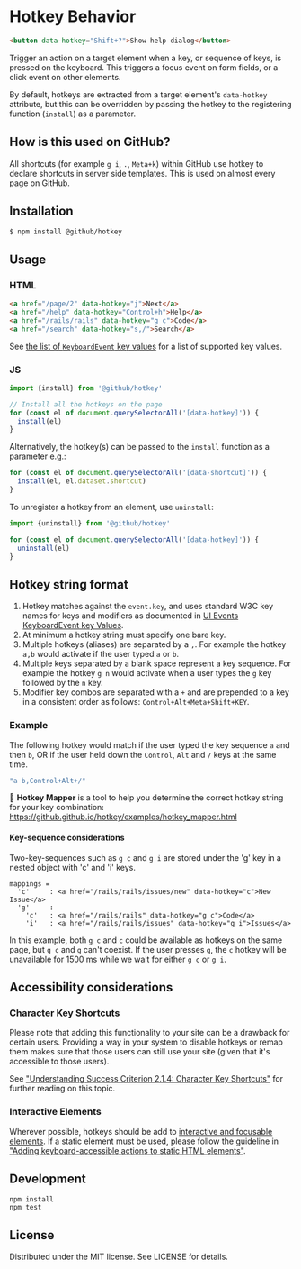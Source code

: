 # Hotkey Behavior

```html
<button data-hotkey="Shift+?">Show help dialog</button>
```

Trigger an action on a target element when a key, or sequence of keys, is pressed
on the keyboard. This triggers a focus event on form fields, or a click event on
other elements.

By default, hotkeys are extracted from a target element's `data-hotkey`
attribute, but this can be overridden by passing the hotkey to the registering
function (`install`) as a parameter.

## How is this used on GitHub?

All shortcuts (for example `g i`, `.`, `Meta+k`) within GitHub use hotkey to declare shortcuts in server side templates. This is used on almost every page on GitHub.

## Installation

```
$ npm install @github/hotkey
```

## Usage
### HTML

``` html
<a href="/page/2" data-hotkey="j">Next</a>
<a href="/help" data-hotkey="Control+h">Help</a>
<a href="/rails/rails" data-hotkey="g c">Code</a>
<a href="/search" data-hotkey="s,/">Search</a>
```

See [the list of `KeyboardEvent` key values](https://developer.mozilla.org/en-US/docs/Web/API/KeyboardEvent/key/Key_Values) for a list of supported key values.

### JS

```js
import {install} from '@github/hotkey'

// Install all the hotkeys on the page
for (const el of document.querySelectorAll('[data-hotkey]')) {
  install(el)
}
```

Alternatively, the hotkey(s) can be passed to the `install` function as a parameter e.g.:

```js
for (const el of document.querySelectorAll('[data-shortcut]')) {
  install(el, el.dataset.shortcut)
}
```

To unregister a hotkey from an element, use `uninstall`:

```js
import {uninstall} from '@github/hotkey'

for (const el of document.querySelectorAll('[data-hotkey]')) {
  uninstall(el)
}
```

## Hotkey string format

1. Hotkey matches against the `event.key`, and uses standard W3C key names for keys and modifiers as documented in [UI Events KeyboardEvent key Values](https://www.w3.org/TR/uievents-key/).
2. At minimum a hotkey string must specify one bare key.
3. Multiple hotkeys (aliases) are separated by a `,`. For example the hotkey `a,b` would activate if the user typed `a` or `b`.
4. Multiple keys separated by a blank space represent a key sequence. For example the hotkey `g n` would activate when a user types the `g` key followed by the `n` key.
5. Modifier key combos are separated with a `+` and are prepended to a key in a consistent order as follows: `Control+Alt+Meta+Shift+KEY`.

### Example

The following hotkey would match if the user typed the key sequence `a` and then `b`, OR if the user held down the `Control`, `Alt` and `/` keys at the same time.

```js
"a b,Control+Alt+/"
```

🔬 **Hotkey Mapper** is a tool to help you determine the correct hotkey string for your key combination: https://github.github.io/hotkey/examples/hotkey_mapper.html

#### Key-sequence considerations

Two-key-sequences such as `g c` and `g i` are stored
under the 'g' key in a nested object with 'c' and 'i' keys.

```
mappings =
  'c'     : <a href="/rails/rails/issues/new" data-hotkey="c">New Issue</a>
  'g'     :
    'c'   : <a href="/rails/rails" data-hotkey="g c">Code</a>
    'i'   : <a href="/rails/rails/issues" data-hotkey="g i">Issues</a>
```

In this example, both `g c` and `c` could be available as hotkeys on the
same page, but `g c` and `g` can't coexist. If the user presses
`g`, the `c` hotkey will be unavailable for 1500 ms while we
wait for either `g c` or `g i`.

## Accessibility considerations

### Character Key Shortcuts

Please note that adding this functionality to your site can be a drawback for
certain users. Providing a way in your system to disable hotkeys or remap
them makes sure that those users can still use your site (given that it's
accessible to those users).

See ["Understanding Success Criterion 2.1.4: Character Key Shortcuts"](https://www.w3.org/WAI/WCAG21/Understanding/character-key-shortcuts.html)
for further reading on this topic.

### Interactive Elements

Wherever possible, hotkeys should be add to [interactive and focusable elements](https://html.spec.whatwg.org/#interactive-content). If a static element must be used, please follow the guideline in ["Adding keyboard-accessible actions to static HTML elements"](https://www.w3.org/WAI/WCAG21/Techniques/client-side-script/SCR29.html).

## Development

```
npm install
npm test
```

## License

Distributed under the MIT license. See LICENSE for details.
